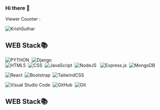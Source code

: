 ### Hi there 👋
Viewer Counter : <p align="left"> <img src="https://komarev.com/ghpvc/?username=krishsuthar1504&label=Profile%20views&color=0e75b6&style=flat" alt="KrishSuthar" /> </p>

## WEB Stack📚
![PYTHON](https://img.shields.io/badge/python-3670A0?style=for-the-badge&logo=python&logoColor=ffdd54)&nbsp; ![Django](https://img.shields.io/badge/Django-092E20?style=for-the-badge&logo=django&logoColor=white)
<br>
![HTML5](https://img.shields.io/badge/html-%23E34F26.svg?style=for-the-badge&logo=html5&logoColor=white)&nbsp; ![CSS](https://img.shields.io/badge/css-%231572B6.svg?style=for-the-badge&logo=css3&logoColor=white) &nbsp;![JavaScript](https://img.shields.io/badge/javascript-%23323330.svg?style=for-the-badge&logo=javascript&logoColor=%23F7DF1E) &nbsp;![NodeJS](https://img.shields.io/badge/node.js-6DA55F?style=for-the-badge&logo=node.js&logoColor=white) &nbsp; ![Express.js](https://img.shields.io/badge/express.js-%23404d59.svg?style=for-the-badge&logo=express&logoColor=%2361DAFB) &nbsp;![MongoDB](https://img.shields.io/badge/MongoDB-%234ea94b.svg?style=for-the-badge&logo=mongodb&logoColor=white)

![React](https://img.shields.io/badge/react-%2320232a.svg?style=for-the-badge&logo=react&logoColor=%2361DAFB) &nbsp;![Bootstrap](https://img.shields.io/badge/bootstrap-%23563D7C.svg?style=for-the-badge&logo=bootstrap&logoColor=white)&nbsp;  ![TailwindCSS](https://img.shields.io/badge/tailwindcss-%2338B2AC.svg?style=for-the-badge&logo=tailwind-css&logoColor=white)

![Visual Studio Code](https://img.shields.io/badge/Visual%20Studio%20Code-0078d7.svg?style=for-the-badge&logo=visual-studio-code&logoColor=white)&nbsp; ![GitHub](https://img.shields.io/badge/github-%23121011.svg?style=for-the-badge&logo=github&logoColor=white)&nbsp; ![Git](https://img.shields.io/badge/git-%23F05033.svg?style=for-the-badge&logo=git&logoColor=white)

## WEB Stack📚

